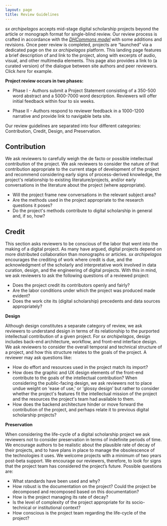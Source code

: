 ```yaml
---
layout: page
title: Review Guidelines
---
```



*sx archipelagos* accepts mid-stage digital scholarship projects beyond
the article or monograph format for single-blind review. Our review
process is crafted in accordance with the [*DHCommons
model*](http://dhcommons.org/journal/submission-guidelines) with some
additions and revisions. Once peer review is completed, projects are
“launched” via a dedicated page on the *sx archipelagos* platform. This
landing page features a brief description of and link to the project,
along with excerpts of audio, visual, and other multimedia elements.
This page also provides a link to (a curated version) of the dialogue
between site authors and peer reviewers. Click *here* for example.

**Project review occurs in two phases:**

-   Phase I - Authors submit a Project Statement consisting of a 350-500 word abstract and a 5000-7000 word description. Reviewers will offer initial feedback within four to six weeks.

-   Phase II - Authors respond to reviewer feedback in a 1000-1200 narrative and provide link to navigable beta site.

Our review guidelines are separated into four different categories: Contribution, Credit, Design, and Preservation.

## Contribution

We ask reviewers to carefully weigh the de facto or possible
intellectual contribution of the project. We ask reviewers to consider the nature of that contribution appropriate to the current stage of development of the project and recommend considering early signs of process-derived knowledge, the project's relationship to existing literature/projects, and/or early conversations in the literature about the project (where appropriate).

- Will the project frame new conversations in the relevant subject area?
- Are the methods used in the project appropriate to the research questions it poses?
- Do the project's methods contribute to digital scholarship in general and, if so, how?

## Credit

This section asks reviewers to be conscious of the labor that went into the making of a digital project. As many have argued, digital projects depend on more distributed collaboration than monographs or articles. *sx archipelagos* encourages the crediting of work where credit is due, and the acknowledgment of the scholarly and interpretative work involved in data curation, design, and the engineering of digital projects. With this in mind, we ask reviewers to ask the following questions of a reviewed project:

- Does the project credit its contributors openly and fairly?
- Are the labor conditions under which the project was produced made evident?
- Does the work cite its (digital scholarship) precedents and data sources appropriately?

**Design**

Although design constitutes a separate category of review, we ask reviewers to understand design in terms of its relationship to the purported intellectual contribution of a given project. For *sx archipelagos*, design includes back-end architecture, workflow, and front-end interface design. We ask reviewers to consider the overall temporal and technical structure of a project, and how this structure relates to the goals of the project. A reviewer may ask questions like:

-   How do effort and resources used in the project match its import?
-   How does the graphic and UX design elements of the front-end contribute to the goals of the intellectual contribution? When considering the public-facing design, we ask reviewers not to place undue weight on 'ease of use,' or 'glossy design' but rather to consider whether the project's features fit the intellectual mission of the project and the resources the project's team had available to them.
-   How does the backend architecture hinder or move forward the contribution of the project, and perhaps relate it to previous digital scholarship projects?

**Preservation**

When considering the life-cycle of a digital scholarship project we ask
reviewers not to consider preservation in terms of indefinite periods of
time. We encourage authors to be realistic about the plausible rate of
decay of their projects, and to have plans in place to manage the
obsolescence of the technologies it uses. We welcome projects with a
minimum of two years post-beta support. We encourage our reviewers,
therefore, to look for signs that the project team has considered the
project’s future. Possible questions are:

-   What standards have been used and why?
-   How robust is the documentation on the project? Could the project be decomposed and recomposed based on this documentation?
-   How is the project managing its rate of decay?
-   Is the level of complexity of the project appropriate for its socio-technical or institutional context?
-   How conscious is the project team regarding the life-cycle of the project?


